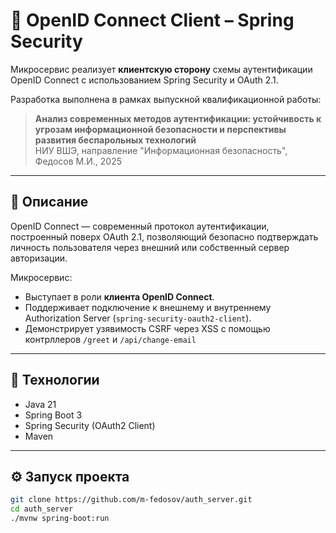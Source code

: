 # 🔐 OpenID Connect Client – Spring Security

Микросервис реализует **клиентскую сторону** схемы аутентификации OpenID Connect с использованием Spring Security и OAuth 2.1.

Разработка выполнена в рамках выпускной квалификационной работы:

> **Анализ современных методов аутентификации: устойчивость к угрозам информационной безопасности и перспективы развития беспарольных технологий**  
> НИУ ВШЭ, направление "Информационная безопасность", Федосов М.И., 2025

---

## 📌 Описание

OpenID Connect — современный протокол аутентификации, построенный поверх OAuth 2.1, позволяющий безопасно подтверждать личность пользователя через внешний или собственный сервер авторизации.

Микросервис:

- Выступает в роли **клиента OpenID Connect**.
- Поддерживает подключение к внешнему и внутреннему Authorization Server (`spring-security-oauth2-client`).
- Демонстрирует узявимость CSRF через XSS с помощью контрллеров `/greet` и `/api/change-email`

---

## 🧩 Технологии

- Java 21
- Spring Boot 3
- Spring Security (OAuth2 Client)
- Maven

---

## ⚙️ Запуск проекта

```bash
git clone https://github.com/m-fedosov/auth_server.git
cd auth_server
./mvnw spring-boot:run
```